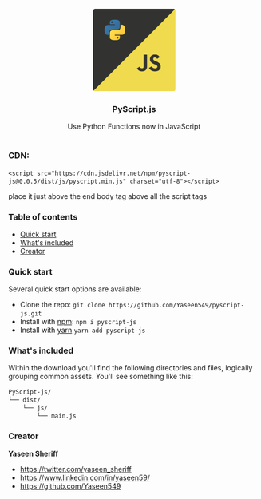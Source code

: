 <p align="center">
  <a href="https://syberstar.netlify.com/">
    <img src="https://github.com/Yaseen549/pyscript-js/blob/main/logo.png" alt="PyScript.js logo" width="165" height="165">
  </a>
</p>

<h3 align="center">PyScript.js</h3>

<p align="center">
Use Python Functions now in JavaScript
  <!-- <br> -->
  <!-- <a href="https://PyScript.syberstar.com/"><strong>Explore PyScript docs »</strong></a> -->
  <!-- <a href="https://choose-PyScript-docs.syberstar.com/"><strong>Explore PyScript.js docs »</strong></a> -->
  <br>
  <br>
  <!-- <a href="https://github.com/Syber-Lab/PyScript/issues/new?assignees=&labels=bug&template=bug_report.yml">Report bug</a> -->
  <!-- · -->
  <!-- <a href="https://github.com/Syber-Lab/PyScript/issues/new?assignees=&labels=feature&template=feature_request.yml">Request feature</a> -->
</p>

### CDN:
```
<script src="https://cdn.jsdelivr.net/npm/pyscript-js@0.0.5/dist/js/pyscript.min.js" charset="utf-8"></script>
```
place it just above the end body tag above all the script tags

### Table of contents
- [Quick start](#quick-start)
- [What's included](#whats-included)
- [Creator](#creator)
<!-- - [Bugs and feature requests](#bugs-and-feature-requests) -->

### Quick start
Several quick start options are available:

<!-- - [Download the latest release](https://github.com/Syber-Lab/PyScript/archive/refs/tags/v1.1.1.zip) -->
- Clone the repo: `git clone https://github.com/Yaseen549/pyscript-js.git`
- Install with [npm](https://www.npmjs.com/): `npm i pyscript-js`
- Install with [yarn](https://wwwyarnpkg.com) `yarn add pyscript-js`

<!-- Read the [Getting started page](https://PyScript.syberstar.com/) for information on the framework contents, templates, examples, and more. -->


### What's included

Within the download you'll find the following directories and files, logically grouping common assets. You'll see something like this:

```
PyScript-js/
└── dist/
    └── js/
        └── main.js
```

<!-- ## Bugs and feature requests

Have a bug or a feature request? Please first read the [issue guidelines](https://github.com/Syber-Lab/PyScript/blob/main/.github/CONTRIBUTING.md) (Yet to Create) and search for existing and closed issues. If your problem or idea is not addressed yet, [please open a new issue](https://github.com/Syber-Lab/PyScript/issues/new). -->

### Creator

**Yaseen Sheriff**

- <https://twitter.com/yaseen_sheriff>
- <https://www.linkedin.com/in/yaseen59/>
- <https://github.com/Yaseen549>
